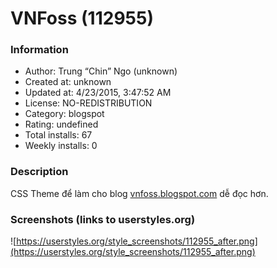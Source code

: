 # VNFoss (112955)

### Information
- Author: Trung “Chin” Ngo (unknown)
- Created at: unknown
- Updated at: 4/23/2015, 3:47:52 AM
- License: NO-REDISTRIBUTION
- Category: blogspot
- Rating: undefined
- Total installs: 67
- Weekly installs: 0


### Description
CSS Theme để làm cho blog <a href="http://vnfoss.blogspot.com">vnfoss.blogspot.com</a> dễ đọc hơn.


### Screenshots (links to userstyles.org)
![https://userstyles.org/style_screenshots/112955_after.png](https://userstyles.org/style_screenshots/112955_after.png)


